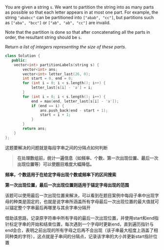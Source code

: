 You are given a string `s`. We want to partition the string into as many parts as possible so that each letter appears in at most one part. For example, the string `"ababcc"` can be partitioned into `["abab", "cc"]`, but partitions such as `["aba", "bcc"]` or `["ab", "ab", "cc"]` are invalid.

Note that the partition is done so that after concatenating all the parts in order, the resultant string should be `s`.

Return *a list of integers representing the size of these parts*.

```cpp
class Solution {
   public:
    vector<int> partitionLabels(string s) {
        vector<int> ans;
        vector<int> letter_last(26, 0);
        int start = 0, end = 0;
        for (int i = 0; i < s.length(); i++) {
            letter_last[s[i] - 'a'] = i;
        }
        for (int i = 0; i < s.length(); i++) {
            end = max(end, letter_last[s[i] - 'a']);
            if (end == i) {
                ans.push_back(end - start + 1);
                start = i + 1;
            }
        }
        return ans;
    }
};
```

这题要解决的问题就是每段字串之间的分隔点如何判断

> **在处理数组前，统计一遍信息（如频率、个数、第一次出现位置、最后一次出现位置等）可以使题目难度大幅降低。**

**频率，个数适用于在给定字母出现个数或频率下的区间搜索**

**第一次出现位置，最后一次出现位置则适用于锚定字母出现的范围**

该题可以使用最后一次出现位置来解决，可以看到在题目案例中每段子串中出现字母的种类是固定的，也就是说字串所涵盖所有字母最后一次出现位置的最大值就可以锚定整个字串最后再哪里与其余字串分隔开

借助该思路，记录原字符串中所有字母的最后一次出现位置，并使用start和end指针标定字串的开始和结束位置，每次遇到一个字母时更新end，直到遍历指针与end会合，表明之前出现的所有字母之后再不会出现（该子串最大程度上涵盖了相同种类的字符），这点就是子串间的分隔点，记录该字串的大小并更新start指针位置
